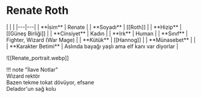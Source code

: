 # Renate Roth  
  
<div class="grid cards" markdown>  
|  |  |  
|---|---|  
| **İsim** | Renate |  
| **Soyadı** | [[Roth]] |  
| **Hizip** | [[Güneş Birliği]] |  
| **Cinsiyet** | Kadın |  
| **Irk** | Human |  
| **Sınıf** | Fighter, Wizard (War Mage) |  
| **Kütük** | [[Hannog]] |  
| **Münasebet** |  |  
| **Karakter Betimi** | Aslında bayağı yaşlı ama elf kanı var diyorlar |  
  
![[Renate_portrait.webp]]  
</div>  
  
!!! note "İlave Notlar"  
	Wizard rektör  
	Bazen tekme tokat dövüyor, efsane  
	Delador'un sağ kolu  
